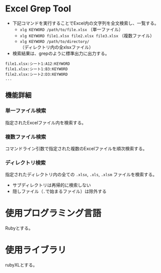 # Excel Grep Tool

* 下記コマンドを実行することでExcel内の文字列を全文検索し、一覧する。
  * `xlg KEYWORD /path/to/file.xlsx` （単一ファイル）
  * `xlg KEYWORD file1.xlsx file2.xlsx file3.xlsx` （複数ファイル）
  * `xlg KEYWORD /path/to/directory/` （ディレクトリ内の全xlsxファイル）
* 検索結果は、grepのように標準出力に出力する。

```
file1.xlsx:シート1:A12:KEYWORD
file1.xlsx:シート1:B3:KEYWORD
file2.xlsx:シート2:D3:KEYWORD
...
```

## 機能詳細

### 単一ファイル検索
指定されたExcelファイル内を検索する。

### 複数ファイル検索
コマンドライン引数で指定された複数のExcelファイルを順次検索する。

### ディレクトリ検索
指定されたディレクトリ内の全ての `.xlsx`, `.xls`, `.xlsm` ファイルを検索する。
- サブディレクトリは再帰的に検索しない
- 隠しファイル（`.`で始まるファイル）は除外する

# 使用プログラミング言語

Rubyとする。

# 使用ライブラリ

rubyXLとする。
